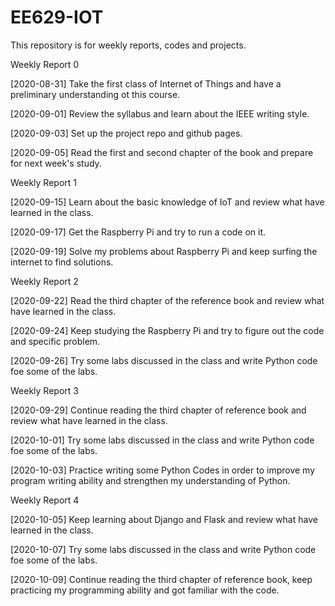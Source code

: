 # EE629-IOT
This repository is for  weekly reports, codes and projects.

Weekly Report 0

[2020-08-31] Take the first class of Internet of Things and have a preliminary understanding ot this course.

[2020-09-01] Review the syllabus and learn about the IEEE writing style.

[2020-09-03] Set up the project repo and github pages.

[2020-09-05] Read the first and second chapter of the book and prepare for next week's study.

Weekly Report 1

[2020-09-15] Learn about the basic knowledge of IoT and review what have learned in the class.

[2020-09-17] Get the Raspberry Pi and try to run a code on it.

[2020-09-19] Solve my problems about Raspberry Pi and keep surfing the internet to find solutions.

Weekly Report 2

[2020-09-22] Read the third chapter of the reference book and review what have learned in the class.

[2020-09-24] Keep studying the Raspberry Pi and try to figure out the code and specific problem.

[2020-09-26] Try some labs discussed in the class and write Python code foe some of the labs.

Weekly Report 3

[2020-09-29] Continue reading the third chapter of reference book and review what have learned in the class.

[2020-10-01] Try some labs discussed in the class and write Python code foe some of the labs.

[2020-10-03] Practice writing some Python Codes in order to improve my program writing ability and strengthen my understanding of Python.

Weekly Report 4

[2020-10-05] Keep learning about Django and Flask and review what have learned in the class.

[2020-10-07] Try some labs discussed in the class and write Python code foe some of the labs.

[2020-10-09] Continue reading the third chapter of reference book, keep practicing my programming ability and got familiar with the code.
